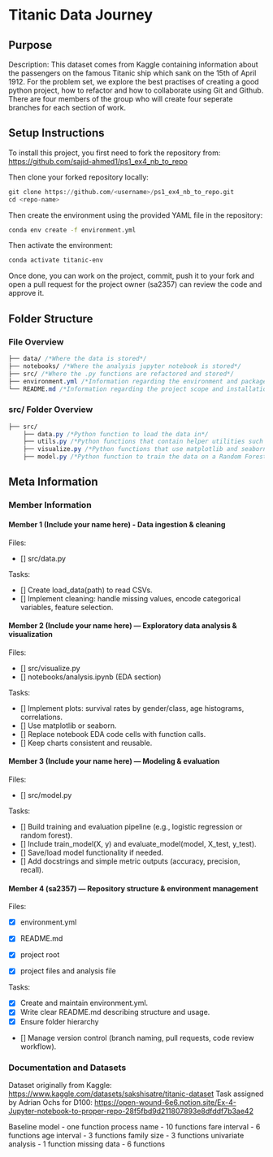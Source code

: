 # Titanic Data Journey

## Purpose
Description: This dataset comes from Kaggle containing information about the passengers on the famous Titanic ship which sank on the 15th of April 1912. For the problem set, we explore the best practises of creating a good python project, how to refactor and how to collaborate using Git and Github. There are four members of the group who will create four seperate branches for each section of work.

## Setup Instructions

To install this project, you first need to fork the repository from: https://github.com/sajid-ahmed1/ps1_ex4_nb_to_repo

Then clone your forked repository locally:
```python
git clone https://github.com/<username>/ps1_ex4_nb_to_repo.git
cd <repo-name>
```

Then create the environment using the provided YAML file in the repository:
```bash
conda env create -f environment.yml
```

Then activate the environment:
```bash
conda activate titanic-env
```

Once done, you can work on the project, commit, push it to your fork and open a pull request for the project owner (sa2357) can review the code and approve it.

## Folder Structure

### File Overview
```css
├── data/ /*Where the data is stored*/
├── notebooks/ /*Where the analysis jupyter notebook is stored*/
├── src/ /*Where the .py functions are refactored and stored*/
├── environment.yml /*Information regarding the environment and packages used to run the project without dependency conflicts*/
└── README.md /*Information regarding the project scope and installation*/
```

### src/ Folder Overview
```css
├── src/
    ├── data.py /*Python function to load the data in*/
    ├── utils.py /*Python functions that contain helper utilities such as spliting the data*/
    ├── visualize.py /*Python functions that use matplotlib and seaborn to visualise the data*/
    ├── model.py /*Python function to train the data on a Random Forest model*/
```

## Meta Information
### Member Information

#### Member 1 (Include your name here) - Data ingestion & cleaning
Files: 
- [] src/data.py

Tasks:
- [] Create load_data(path) to read CSVs.
- [] Implement cleaning: handle missing values, encode categorical variables, feature selection.

#### Member 2 (Include your name here) — Exploratory data analysis & visualization
Files: 
- [] src/visualize.py
- [] notebooks/analysis.ipynb (EDA section)

Tasks:
- [] Implement plots: survival rates by gender/class, age histograms, correlations.
- [] Use matplotlib or seaborn.
- [] Replace notebook EDA code cells with function calls.
- [] Keep charts consistent and reusable.

#### Member 3 (Include your name here) — Modeling & evaluation
Files: 
- [] src/model.py

Tasks:
- [] Build training and evaluation pipeline (e.g., logistic regression or random forest).
- [] Include train_model(X, y) and evaluate_model(model, X_test, y_test).
- [] Save/load model functionality if needed.
- [] Add docstrings and simple metric outputs (accuracy, precision, recall).

#### Member 4 (sa2357) — Repository structure & environment management
Files: 
- [x] environment.yml
- [x] README.md
- [x] project root
- [x] project files and analysis file


Tasks:
- [x] Create and maintain environment.yml.
- [x] Write clear README.md describing structure and usage.
- [x] Ensure folder hierarchy
- [] Manage version control (branch naming, pull requests, code review workflow).

### Documentation and Datasets
Dataset originally from Kaggle: https://www.kaggle.com/datasets/sakshisatre/titanic-dataset
Task assigned by Adrian Ochs for D100: https://open-wound-6e6.notion.site/Ex-4-Jupyter-notebook-to-proper-repo-28f5fbd9d211807893e8dfddf7b3ae42


Baseline model - one function
process name - 10 functions
fare interval - 6 functions
age interval - 3 functions
family size - 3 functions
univariate analysis - 1 function
missing data - 6 functions
